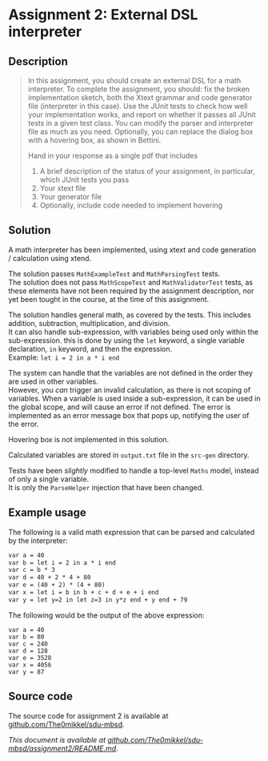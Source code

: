 # Assignment 2: External DSL interpreter

## Description

> In this assignment, you should create an external DSL for a math interpreter. To complete the assignment, you should: fix the broken implementation sketch, both the Xtext grammar and code generator file (interpreter in this case). Use the JUnit tests to check how well your implementation works, and report on whether it passes all JUnit tests in a given test class. You can modify the parser and interpreter file as much as you need. Optionally, you can replace the dialog box with a hovering box, as shown in Bettini.  
> 
> Hand in your response as a single pdf that includes  
> 
> 1. A brief description of the status of your assignment, in particular, which JUnit tests you pass
> 2. Your xtext file
> 3. Your generator file
> 4. Optionally, include code needed to implement hovering

## Solution

A math interpreter has been implemented, using xtext and code generation / calculation using xtend.

The solution passes `MathExampleTest` and `MathParsingTest` tests.  
The solution does not pass `MathScopeTest` and `MathValidatorTest` tests, as these elements have not been required by the assignment description, nor yet been tought in the course, at the time of this assignment.	

The solution handles general math, as covered by the tests. This includes addition, subtraction, multiplication, and division.  
It can also handle sub-expression, with variables being used only within the sub-expression. this is done by using the `let` keyword, a single variable declaration, `in` keyword, and then the expression.  
Example: `let i = 2 in a * i end`

The system can handle that the variables are not defined in the order they are used in other variables.  
However, you *can* trigger an invalid calculation, as there is not scoping of variables. When a variable is used inside a sub-expression, it can be used in the global scope, and will cause an error if not defined. The error is implemented as an error message box that pops up, notifying the user of the error.

Hovering box is not implemented in this solution.

Calculated variables are stored in `output.txt` file in the `src-gen` directory.

Tests have been *slightly* modified to handle a top-level `Maths` model, instead of only a single variable.  
It is only the `ParseHelper` injection that have been changed.

## Example usage

The following is a valid math expression that can be parsed and calculated by the interpreter:

```txt
var a = 40
var b = let i = 2 in a * i end
var c = b * 3
var d = 40 + 2 * 4 + 80
var e = (40 + 2) * (4 + 80)
var x = let i = b in b + c + d + e + i end
var y = let y=2 in let z=3 in y*z end + y end + 79
```

The following would be the output of the above expression:

```
var a = 40
var b = 80
var c = 240
var d = 128
var e = 3528
var x = 4056
var y = 87
```

## Source code

The source code for assignment 2 is available at [github.com/The0mikkel/sdu-mbsd](https://github.com/The0mikkel/sdu-mbsd).

*This document is available at [github.com/The0mikkel/sdu-mbsd/assignment2/README.md](https://github.com/The0mikkel/sdu-mbsd/tree/main/assignment2/README.md).*
